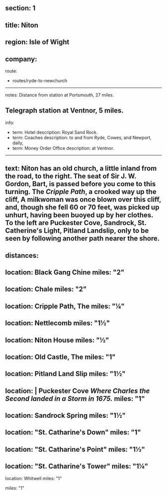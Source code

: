 section: 1
----
title: Niton
----
region: Isle of Wight
----
company:
----
route:
- routes/ryde-to-newchurch
----
notes: Distance from station at Portsmouth, 27 miles.

Telegraph station at Ventnor, 5 miles.
----
info:
- term: Hotel
  description: Royal Sand Rock.
- term: Coaches
  description: to and from Ryde, Cowes, and Newport, daily,
- term: Money Order Office
  description: at Ventnor.
----
text: Niton has an old church, a little inland from the road, to the right. The seat of Sir J. W. Gordon, Bart, is passed before you come to this turning. The *Cripple Path*, a crooked way up the cliff, A milkwoman was once blown over this cliff, and, though she fell 60 or 70 feet, was picked up unhurt, having been buoyed up by her clothes. To the left are Puckester Cove, Sandrock, St. Catherine's Light, Pitland Landslip, only to be seen by following another path nearer the shore.
----
distances:
- 
  location: Black Gang Chine
  miles: "2"
- 
  location: Chale
  miles: "2"
- 
  location: Cripple Path, The
  miles: "¼"
- 
  location: Nettlecomb
  miles: "1½"
- 
  location: Niton House
  miles: "½"
- 
  location: Old Castle, The
  miles: "1"
- 
  location: Pitland Land Slip
  miles: "1½"
- 
  location: |
    Puckester Cove
    *Where Charles the Second landed in a Storm in 1675.*
  miles: "1"
- 
  location: Sandrock Spring
  miles: "1½"
- 
  location: "St. Catharine's Down"
  miles: "1"
- 
  location: "St. Catharine's Point"
  miles: "1½"
- 
  location: "St. Catharine's Tower"
  miles: "1¼"
- 
  location: Whitwell
  miles: "1"
<!-- - 
  location: Woolverton -->
  miles: "1"
